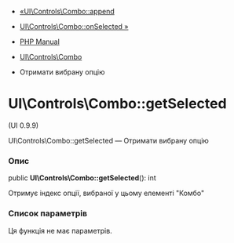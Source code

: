 - [«UI\Controls\Combo::append](ui-controls-combo.append.md)
- [UI\Controls\Combo::onSelected »](ui-controls-combo.onselected.md)

- [PHP Manual](index.md)
- [UI\Controls\Combo](class.ui-controls-combo.md)
- Отримати вибрану опцію

# UI\Controls\Combo::getSelected

(UI 0.9.9)

UI\Controls\Combo::getSelected — Отримати вибрану опцію

### Опис

public **UI\Controls\Combo::getSelected**(): int

Отримує індекс опції, вибраної у цьому елементі "Комбо"

### Список параметрів

Ця функція не має параметрів.
